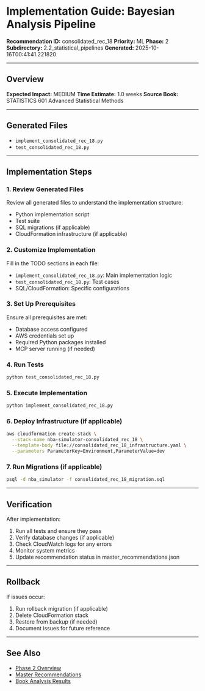 # Implementation Guide: Bayesian Analysis Pipeline

**Recommendation ID:** consolidated_rec_18
**Priority:** ML
**Phase:** 2
**Subdirectory:** 2.2_statistical_pipelines
**Generated:** 2025-10-16T00:41:41.221820

---

## Overview



**Expected Impact:** MEDIUM
**Time Estimate:** 1.0 weeks
**Source Book:** STATISTICS 601 Advanced Statistical Methods

---

## Generated Files

- `implement_consolidated_rec_18.py`
- `test_consolidated_rec_18.py`

---

## Implementation Steps

### 1. Review Generated Files

Review all generated files to understand the implementation structure:
- Python implementation script
- Test suite
- SQL migrations (if applicable)
- CloudFormation infrastructure (if applicable)

### 2. Customize Implementation

Fill in the TODO sections in each file:
- `implement_consolidated_rec_18.py`: Main implementation logic
- `test_consolidated_rec_18.py`: Test cases
- SQL/CloudFormation: Specific configurations

### 3. Set Up Prerequisites

Ensure all prerequisites are met:
- Database access configured
- AWS credentials set up
- Required Python packages installed
- MCP server running (if needed)

### 4. Run Tests

```bash
python test_consolidated_rec_18.py
```

### 5. Execute Implementation

```bash
python implement_consolidated_rec_18.py
```

### 6. Deploy Infrastructure (if applicable)

```bash
aws cloudformation create-stack \
  --stack-name nba-simulator-consolidated_rec_18 \
  --template-body file://consolidated_rec_18_infrastructure.yaml \
  --parameters ParameterKey=Environment,ParameterValue=dev
```

### 7. Run Migrations (if applicable)

```bash
psql -d nba_simulator -f consolidated_rec_18_migration.sql
```

---

## Verification

After implementation:
1. Run all tests and ensure they pass
2. Verify database changes (if applicable)
3. Check CloudWatch logs for any errors
4. Monitor system metrics
5. Update recommendation status in master_recommendations.json

---

## Rollback

If issues occur:
1. Run rollback migration (if applicable)
2. Delete CloudFormation stack
3. Restore from backup (if needed)
4. Document issues for future reference

---

## See Also

- [Phase 2 Overview](/Users/ryanranft/nba-simulator-aws/docs/phases/phase_2/)
- [Master Recommendations](/Users/ryanranft/nba-mcp-synthesis/analysis_results/master_recommendations.json)
- [Book Analysis Results](/Users/ryanranft/nba-mcp-synthesis/analysis_results/)
